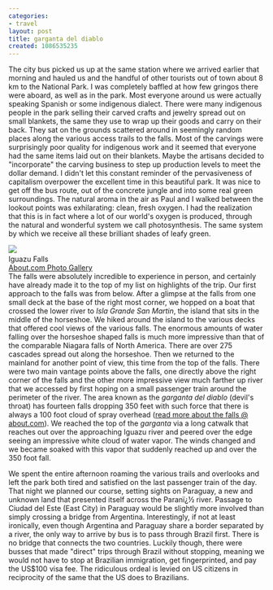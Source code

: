 ```yaml
---
categories:
- travel
layout: post
title: garganta del diablo
created: 1086535235
---
```

The city bus picked us up at the same station where we arrived earlier that morning and hauled us and the handful of other tourists out of town about 8 km to the National Park. I was completely baffled at how few gringos there were aboard, as well as in the park. Most everyone around us were actually speaking Spanish or some indigenous dialect. There were many indigenous people in the park selling their carved crafts and jewelry spread out on small blankets, the same they use to wrap up their goods and carry on their back. They sat on the grounds scattered around in seemingly random places along the various access trails to the falls. Most of the carvings were surprisingly poor quality for indigenous work and it seemed that everyone had the same items laid out on their blankets. Maybe the artisans decided to "incorporate" the carving business to step up production levels to meet the dollar demand. I didn't let this constant reminder of the pervasiveness of capitalism overpower the excellent time in this beautiful park. It was nice to get off the bus route, out of the concrete jungle and into some real green surroundings. The natural aroma in the air as Paul and I walked between the lookout points was exhilarating: clean, fresh oxygen. I had the realization that this is in fact where a lot of our world's oxygen is produced, through the natural and wonderful system we call photosynthesis. The same system by which we receive all these brilliant shades of leafy green.

<div class="right-image-frame"><img class="image-photo" src="/files/images/3229108iguazuaa.JPG" /><span class="image-caption"><br />Iguazu Falls<br /><a href="http://gosouthamerica.about.com/cs/iguazufalls/l/blpixIguazu1.htm">About.com Photo Gallery</a></span><br /></div>The falls were absolutely incredible to experience in person, and certainly have already made it to the top of my list on highlights of the trip. Our first approach to the falls was from below. After a glimpse at the falls from one small deck at the base of the right most corner, we hopped on a boat that crossed the lower river to <span style="font-style: italic;">Isla Grande San Martin</span>, the island that sits in the middle of the horseshoe. We hiked around the island to the various decks that offered cool views of the various falls. The enormous amounts of water falling over the horseshoe shaped falls is much more impressive than that of the comparable Niagara falls of North America. There are over 275 cascades spread out along the horseshoe. Then we returned to the mainland for another point of view, this time from the top of the falls. There were two main vantage points above the falls, one directly above the right corner of the falls and the other more impressive view much farther up river that we accessed by first hoping on a small passenger train around the perimeter of the river. The area known as the <span style="font-style: italic;">garganta del diablo</span> (devil's throat) has fourteen falls dropping 350 feet with such force that there is always a 100 foot cloud of spray overhead (<a href="http://gosouthamerica.about.com/cs/southamerica/a/IguazuFalls.htm">read more about the falls @ about.com</a>). We reached the top of the <span style="font-style: italic;">garganta</span> via a long catwalk that reaches out over the approaching Iguazu river and peered over the edge seeing an impressive white cloud of water vapor. The winds changed and we became soaked with this vapor that suddenly reached up and over the 350 foot fall.   

We spent the entire afternoon roaming the various trails and overlooks and left the park both tired and satisfied on the last passenger train of the day. That night we planned our course, setting sights on Paraguay, a new and unknown land that presented itself across the Paranï¿½ river. Passage to Ciudad del Este (East City) in Paraguay would be slightly more involved than simply crossing a bridge from Argentina. Interestingly, if not at least ironically, even though Argentina and Paraguay share a border separated by a river, the only way to arrive by bus is to pass through Brazil first. There is no bridge that connects the two countries. Luckily though, there were busses that made "direct" trips through Brazil without stopping, meaning we would not have to stop at Brazilian immigration, get fingerprinted, and pay the US$100 visa fee. The ridiculous ordeal is levied on US citizens in reciprocity of the same that the US does to Brazilians.<br />
